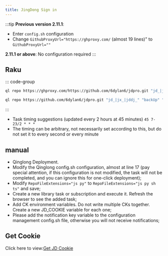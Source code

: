 ```yaml
---
title: JingDong Sign in
---
```


:::tip
**Previous version 2.11.1**:

- Enter `config.sh` configuration
- Change `GithubProxyUrl="https://ghproxy.com/` (almost 19 lines)" to `GithubProxyUrl=""`

**2.11.1 or above**: No configuration required
:::

## Raku

::: code-group

```sh [Domestic machine (with agent)]
ql repo https://ghproxy.com/https://github.com/6dylan6/jdpro.git "jd_|jx_|jddj_" "backUp" "^jd[^_]|USER|JD|function|sendNotify"
```

```sh [Overseas machine (no agent required)]
ql repo https://github.com/6dylan6/jdpro.git "jd_|jx_|jddj_" "backUp" "^jd[^_]|USER|JD|function|sendNotify"
```

:::

- Task timing suggestions (updated every 2 hours at 45 minutes) `45 7-23/2 * * *`
- The timing can be arbitrary, not necessarily set according to this, but do not set it to every second or every minute

## manual

- Qinglong Deployment.
- Modify the Qinglong config.sh configuration, almost at line 17 (pay special attention, if this configuration is not modified, the task will not be completed, and you can ignore this for one-click deployment);
- Modify `RepoFileExtensions="js py"` to `RepoFileExtensions="js py sh ts"` and save;
- Create a new library task or subscription and execute it. Refresh the browser to see the added task;
- Add CK environment variables. Do not write multiple CKs together. Create a new JD_COOKIE variable for each one;
- Please add the notification key variable to the configuration management config.sh file, otherwise you will not receive notifications;

## Get Cookie

Click here to view:[Get JD Cookie](/en/Docker/JD-01)
